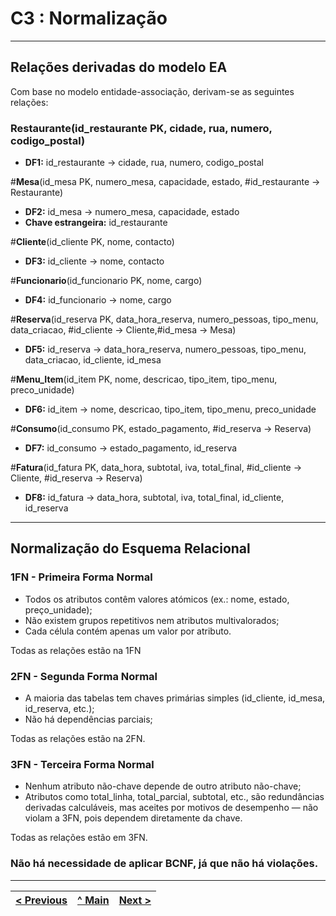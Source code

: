 # C3 : Normalização

---

## Relações derivadas do modelo EA

Com base no modelo entidade-associação, derivam-se as seguintes relações:

### **Restaurante**(id_restaurante PK, cidade, rua, numero, codigo_postal)

- **DF1:** id_restaurante → cidade, rua, numero, codigo_postal

#**Mesa**(id_mesa PK, numero_mesa, capacidade, estado, #id_restaurante → Restaurante)
- **DF2:** id_mesa → numero_mesa, capacidade, estado
- **Chave estrangeira:** id_restaurante

#**Cliente**(id_cliente PK, nome, contacto)

- **DF3:** id_cliente → nome, contacto

#**Funcionario**(id_funcionario PK, nome, cargo)
- **DF4:** id_funcionario → nome, cargo

#**Reserva**(id_reserva PK, data_hora_reserva, numero_pessoas, tipo_menu, data_criacao, #id_cliente → Cliente,#id_mesa → Mesa)
- **DF5:** id_reserva → data_hora_reserva, numero_pessoas, tipo_menu, data_criacao, id_cliente, id_mesa


#**Menu_Item**(id_item PK, nome, descricao, tipo_item, tipo_menu, preco_unidade)
- **DF6:** id_item → nome, descricao, tipo_item, tipo_menu, preco_unidade

#**Consumo**(id_consumo PK, estado_pagamento, #id_reserva → Reserva)
- **DF7:** id_consumo → estado_pagamento, id_reserva

#**Fatura**(id_fatura PK, data_hora, subtotal, iva, total_final, #id_cliente → Cliente, #id_reserva → Reserva)
- **DF8:** id_fatura → data_hora, subtotal, iva, total_final, id_cliente, id_reserva


---

## Normalização do Esquema Relacional

### 1FN - Primeira Forma Normal
- Todos os atributos contêm valores atómicos (ex.: nome, estado, preço_unidade);
- Não existem grupos repetitivos nem atributos multivalorados;
- Cada célula contém apenas um valor por atributo.

Todas as relações estão na 1FN
 
### 2FN - Segunda Forma Normal
- A maioria das tabelas tem chaves primárias simples (id_cliente, id_mesa, id_reserva, etc.);
- Não há dependências parciais;

Todas as relações estão na 2FN.

### 3FN - Terceira Forma Normal
- Nenhum atributo não-chave depende de outro atributo não-chave;
- Atributos como total_linha, total_parcial, subtotal, etc., são redundâncias derivadas calculáveis, mas aceites por motivos de desempenho — não violam a 3FN, pois dependem diretamente da chave.

Todas as relações estão em 3FN.

### Não há necessidade de aplicar BCNF, já que não há violações.

---

| [< Previous](rebd02.md) | [^ Main](../../README.md) | [Next >](rebd04.md) |
|:----------------------------------:|:----------------------------------:|:----------------------------------:|
